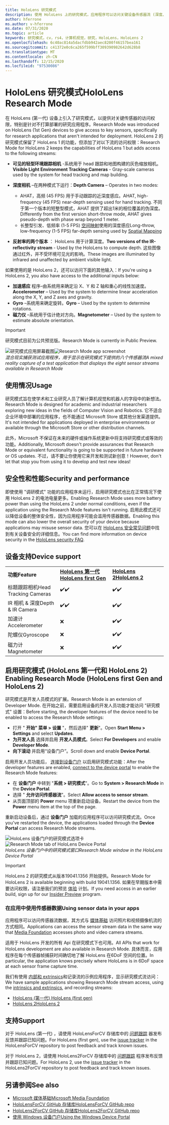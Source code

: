 ```yaml
---
title: HoloLens 研究模式
description: 使用 HoloLens 上的研究模式，应用程序可以访问关键设备传感器流 (深度、环境跟踪和反射率) 。
author: hferrone
ms.author: v-hferrone
ms.date: 07/31/2020
ms.topic: article
keywords: 研究模式，cv，rs4，计算机视觉，研究，HoloLens，HoloLens 2
ms.openlocfilehash: 6c40ac814a5dacfdbb942aec8200f46157bea161
ms.sourcegitcommit: c41372e0c6ca265f599bff309390982642d628b8
ms.translationtype: MT
ms.contentlocale: zh-CN
ms.lasthandoff: 12/15/2020
ms.locfileid: "97530086"
---
```

# <a name="hololens-research-mode"></a><span data-ttu-id="324d4-104">HoloLens 研究模式</span><span class="sxs-lookup"><span data-stu-id="324d4-104">HoloLens Research Mode</span></span>

<span data-ttu-id="324d4-105">在 HoloLens (第一代) 设备上引入了研究模式，以提供对关键传感器的访问权限，特别是针对不打算部署的研究应用程序。</span><span class="sxs-lookup"><span data-stu-id="324d4-105">Research Mode was introduced on HoloLens (1st Gen) devices to give access to key sensors, specifically for research applications that aren't intended for deployment.</span></span>  <span data-ttu-id="324d4-106">HoloLens 2 的研究模式保留了 HoloLens 1 的功能，但添加了对以下流的访问权限：</span><span class="sxs-lookup"><span data-stu-id="324d4-106">Research Mode for HoloLens 2 keeps the capabilities of HoloLens 1 but adds access to the following streams:</span></span>

* <span data-ttu-id="324d4-107">**可见的轻型环境跟踪相机** -系统用于 head 跟踪和地图构建的灰色缩放相机。</span><span class="sxs-lookup"><span data-stu-id="324d4-107">**Visible Light Environment Tracking Cameras** - Gray-scale cameras used by the system for head tracking and map building.</span></span>
* <span data-ttu-id="324d4-108">**深度相机** –在两种模式下运行：</span><span class="sxs-lookup"><span data-stu-id="324d4-108">**Depth Camera** – Operates in two modes:</span></span>  
    + <span data-ttu-id="324d4-109">AHAT，高频 (45 FPS) 用于手动跟踪的近深度感应。</span><span class="sxs-lookup"><span data-stu-id="324d4-109">AHAT, high-frequency (45 FPS) near-depth sensing used for hand tracking.</span></span> <span data-ttu-id="324d4-110">不同于第一个版本的短整型模式，AHAT 提供了超出1米的相位覆盖的伪深度。</span><span class="sxs-lookup"><span data-stu-id="324d4-110">Differently from the first version short-throw mode, AHAT gives pseudo-depth with phase wrap beyond 1 meter.</span></span> 
    + <span data-ttu-id="324d4-111">长整型引发、低频率 (1-5 FPS) [空间映射](../../design/spatial-mapping.md)使用的深度感应</span><span class="sxs-lookup"><span data-stu-id="324d4-111">Long-throw, low-frequency (1-5 FPS) far-depth sensing used by [Spatial Mapping](../../design/spatial-mapping.md)</span></span>

* <span data-ttu-id="324d4-112">**反射率的两个版本** ： HoloLens 用于计算深度。</span><span class="sxs-lookup"><span data-stu-id="324d4-112">**Two versions of the IR-reflectivity stream** - Used by the HoloLens to compute depth.</span></span> <span data-ttu-id="324d4-113">这些图像通过红外，并不受环境可见光的影响。</span><span class="sxs-lookup"><span data-stu-id="324d4-113">These images are illuminated by infrared and unaffected by ambient visible light.</span></span>

<span data-ttu-id="324d4-114">如果使用的是 HoloLens 2，还可以访问下面的其他输入：</span><span class="sxs-lookup"><span data-stu-id="324d4-114">If you're using a HoloLens 2, you also have access to the additional inputs below:</span></span>

* <span data-ttu-id="324d4-115">**加速感应** 程序–由系统用来确定沿 X、Y 和 Z 轴和重心的线性加速度。</span><span class="sxs-lookup"><span data-stu-id="324d4-115">**Accelerometer** – Used by the system to determine linear acceleration along the X, Y, and Z axes and gravity.</span></span>
* <span data-ttu-id="324d4-116">**Gyro** –系统用来确定旋转。</span><span class="sxs-lookup"><span data-stu-id="324d4-116">**Gyro** – Used by the system to determine rotations.</span></span>
* <span data-ttu-id="324d4-117">**磁力仪** –系统用于估计绝对方向。</span><span class="sxs-lookup"><span data-stu-id="324d4-117">**Magnetometer** – Used by the system to estimate absolute orientation.</span></span>

> [!IMPORTANT]
> <span data-ttu-id="324d4-118">研究模式目前为公共预览版。</span><span class="sxs-lookup"><span data-stu-id="324d4-118">Research Mode is currently in Public Preview.</span></span> 

<span data-ttu-id="324d4-119">![研究模式应用屏幕截图](images/sensor-stream-viewer.jpg)</span><span class="sxs-lookup"><span data-stu-id="324d4-119">![Research Mode app screenshot](images/sensor-stream-viewer.jpg)</span></span><br>
<span data-ttu-id="324d4-120">*混合现实捕获测试应用程序，用于显示在研究模式下提供的八个传感器流*</span><span class="sxs-lookup"><span data-stu-id="324d4-120">*A mixed reality capture of a test application that displays the eight sensor streams available in Research Mode*</span></span>

## <a name="usage"></a><span data-ttu-id="324d4-121">使用情况</span><span class="sxs-lookup"><span data-stu-id="324d4-121">Usage</span></span>

<span data-ttu-id="324d4-122">研究模式旨在使学术和工业研究人员了解计算机视觉和机器人的字段中的新想法。</span><span class="sxs-lookup"><span data-stu-id="324d4-122">Research Mode is designed for academic and industrial researchers exploring new ideas in the fields of Computer Vision and Robotics.</span></span>  <span data-ttu-id="324d4-123">它不适合企业环境中部署的应用程序，也不能通过 Microsoft Store 或其他分发渠道提供。</span><span class="sxs-lookup"><span data-stu-id="324d4-123">It's not intended for applications deployed in enterprise environments or available through the Microsoft Store or other distribution channels.</span></span>

<span data-ttu-id="324d4-124">此外，Microsoft 不保证在未来的硬件或操作系统更新中将支持研究模式或等效的功能。</span><span class="sxs-lookup"><span data-stu-id="324d4-124">Additionally, Microsoft doesn't provide assurances that Research Mode or equivalent functionality is going to be supported in future hardware or OS updates.</span></span> <span data-ttu-id="324d4-125">不过，请不要让你使用它来开发和测试新创意！</span><span class="sxs-lookup"><span data-stu-id="324d4-125">However, don't let that stop you from using it to develop and test new ideas!</span></span>

## <a name="security-and-performance"></a><span data-ttu-id="324d4-126">安全性和性能</span><span class="sxs-lookup"><span data-stu-id="324d4-126">Security and performance</span></span>

<span data-ttu-id="324d4-127">即使使用 "调研模式" 功能的应用程序未运行，启用研究模式也比在正常情况下使用 HoloLens 2 的电池电量更多。</span><span class="sxs-lookup"><span data-stu-id="324d4-127">Enabling Research Mode uses more battery power than using the HoloLens 2 under normal conditions, even if the application using the Research Mode features isn't running.</span></span>  <span data-ttu-id="324d4-128">启用此模式还可以降低设备的整体安全性，因为应用程序可能会滥用传感器数据。</span><span class="sxs-lookup"><span data-stu-id="324d4-128">Enabling this mode can also lower the overall security of your device because applications may misuse sensor data.</span></span>  <span data-ttu-id="324d4-129">您可以在 [HoloLens 安全常见问题](https://docs.microsoft.com/hololens/hololens-faq-security)中找到有关设备安全的详细信息。</span><span class="sxs-lookup"><span data-stu-id="324d4-129">You can find more information on device security in the [HoloLens security FAQ](https://docs.microsoft.com/hololens/hololens-faq-security).</span></span>  

## <a name="device-support"></a><span data-ttu-id="324d4-130">设备支持</span><span class="sxs-lookup"><span data-stu-id="324d4-130">Device support</span></span>
<table><span data-ttu-id="324d4-131">
    <colgroup>
    <col width="33%" />
    <col width="33%" />
    <col width="33%" /> </colgroup>
    </span><span class="sxs-lookup"><span data-stu-id="324d4-131">
    <colgroup>
    <col width="33%" />
    <col width="33%" />
    <col width="33%" /> </colgroup>
    </span></span><tr>
        <td><span data-ttu-id="324d4-132"><strong>功能</strong></span><span class="sxs-lookup"><span data-stu-id="324d4-132"><strong>Feature</strong></span></span></td>
        <td><span data-ttu-id="324d4-133"><a href="https://docs.microsoft.com/hololens/hololens1-hardware"><strong>HoloLens 第一代</strong></a></span><span class="sxs-lookup"><span data-stu-id="324d4-133"><a href="https://docs.microsoft.com/hololens/hololens1-hardware"><strong>HoloLens first Gen</strong></a></span></span></td>
        <td><span data-ttu-id="324d4-134"><a href="https://docs.microsoft.com/hololens/hololens2-hardware"><strong>HoloLens 2</strong></a></span><span class="sxs-lookup"><span data-stu-id="324d4-134"><a href="https://docs.microsoft.com/hololens/hololens2-hardware"><strong>HoloLens 2</strong></a></span></span></td>
    </tr>
     <tr>
        <td><span data-ttu-id="324d4-135">标题跟踪相机</span><span class="sxs-lookup"><span data-stu-id="324d4-135">Head Tracking Cameras</span></span></td>
        <td><span data-ttu-id="324d4-136">✔️</span><span class="sxs-lookup"><span data-stu-id="324d4-136">✔️</span></span></td>
        <td><span data-ttu-id="324d4-137">✔️</span><span class="sxs-lookup"><span data-stu-id="324d4-137">✔️</span></span></td>
    </tr>
    <tr>
        <td><span data-ttu-id="324d4-138">IR 相机 & 深度</span><span class="sxs-lookup"><span data-stu-id="324d4-138">Depth & IR Camera</span></span></td>
        <td><span data-ttu-id="324d4-139">✔️</span><span class="sxs-lookup"><span data-stu-id="324d4-139">✔️</span></span></td>
        <td><span data-ttu-id="324d4-140">✔️</span><span class="sxs-lookup"><span data-stu-id="324d4-140">✔️</span></span></td>
    </tr>
    <tr>
        <td><span data-ttu-id="324d4-141">加速计</span><span class="sxs-lookup"><span data-stu-id="324d4-141">Accelerometer</span></span></td>
        <td>❌</td>
        <td><span data-ttu-id="324d4-142">✔️</span><span class="sxs-lookup"><span data-stu-id="324d4-142">✔️</span></span></td>
    </tr>
    <tr>
        <td><span data-ttu-id="324d4-143">陀螺仪</span><span class="sxs-lookup"><span data-stu-id="324d4-143">Gyroscope</span></span></td>
        <td>❌</td>
        <td><span data-ttu-id="324d4-144">✔️</span><span class="sxs-lookup"><span data-stu-id="324d4-144">✔️</span></span></td>
    </tr>
    <tr>
        <td><span data-ttu-id="324d4-145">磁力计</span><span class="sxs-lookup"><span data-stu-id="324d4-145">Magnetometer</span></span></td>
        <td>❌</td>
        <td><span data-ttu-id="324d4-146">✔️</span><span class="sxs-lookup"><span data-stu-id="324d4-146">✔️</span></span></td>
    </tr>
</table>

## <a name="enabling-research-mode-hololens-first-gen-and-hololens-2"></a><span data-ttu-id="324d4-147">启用研究模式 (HoloLens 第一代和 HoloLens 2) </span><span class="sxs-lookup"><span data-stu-id="324d4-147">Enabling Research Mode (HoloLens first Gen and HoloLens 2)</span></span>

<span data-ttu-id="324d4-148">研究模式是开发人员模式的扩展。</span><span class="sxs-lookup"><span data-stu-id="324d4-148">Research Mode is an extension of Developer Mode.</span></span> <span data-ttu-id="324d4-149">在开始之前，需要启用设备的开发人员功能才能访问 "研究模式" 设置：</span><span class="sxs-lookup"><span data-stu-id="324d4-149">Before starting, the developer features of the device need to be enabled to access the Research Mode settings:</span></span> 

* <span data-ttu-id="324d4-150">打开 " **开始" 菜单 > 设置** "，然后选择" **更新**"。</span><span class="sxs-lookup"><span data-stu-id="324d4-150">Open **Start Menu > Settings** and select **Updates**.</span></span>
* <span data-ttu-id="324d4-151">**为开发人员** 选择并启用 **开发人员模式**。</span><span class="sxs-lookup"><span data-stu-id="324d4-151">Select **For Developers** and enable **Developer Mode**.</span></span>
* <span data-ttu-id="324d4-152">**向下滚动** 并启用“设备门户”。</span><span class="sxs-lookup"><span data-stu-id="324d4-152">Scroll down and enable **Device Portal**.</span></span>

<span data-ttu-id="324d4-153">启用开发人员功能后， [连接到设备门户](https://docs.microsoft.com/windows/uwp/debug-test-perf/device-portal-hololens) 以启用研究模式功能：</span><span class="sxs-lookup"><span data-stu-id="324d4-153">After the developer features  are enabled, [connect to the device portal](https://docs.microsoft.com/windows/uwp/debug-test-perf/device-portal-hololens) to enable the Research Mode features:</span></span>

* <span data-ttu-id="324d4-154">在 **设备门户** 中转到 "**系统 > 研究模式**"。</span><span class="sxs-lookup"><span data-stu-id="324d4-154">Go to **System > Research Mode** in the **Device Portal**.</span></span>
* <span data-ttu-id="324d4-155">选择 " **允许访问传感器流**"。</span><span class="sxs-lookup"><span data-stu-id="324d4-155">Select **Allow access to sensor stream**.</span></span>
* <span data-ttu-id="324d4-156">从页面顶部的 **Power** menu 项重新启动设备。</span><span class="sxs-lookup"><span data-stu-id="324d4-156">Restart the device from the **Power** menu item at the top of the page.</span></span>

<span data-ttu-id="324d4-157">重新启动设备后，通过 **设备门户** 加载的应用程序可以访问研究模式流。</span><span class="sxs-lookup"><span data-stu-id="324d4-157">Once you've restarted the device, the applications loaded through the **Device Portal** can access Research Mode streams.</span></span>

<span data-ttu-id="324d4-158">![HoloLens 设备门户的研究模式选项卡](images/ResearchModeDevPortal.png)</span><span class="sxs-lookup"><span data-stu-id="324d4-158">![Research Mode tab of HoloLens Device Portal](images/ResearchModeDevPortal.png)</span></span><br>
<span data-ttu-id="324d4-159">*HoloLens 设备门户中的研究模式窗口*</span><span class="sxs-lookup"><span data-stu-id="324d4-159">*Research Mode window in the HoloLens Device Portal*</span></span>

> [!IMPORTANT]
> <span data-ttu-id="324d4-160">HoloLens 2 的研究模式从版本19041.1356 开始提供。</span><span class="sxs-lookup"><span data-stu-id="324d4-160">Research Mode for HoloLens 2 is available beginning with build 19041.1356.</span></span> <span data-ttu-id="324d4-161">如果在早期版本中需要访问权限，请注册我们的预览 [体验](https://docs.microsoft.com/hololens/hololens-insider) 计划。</span><span class="sxs-lookup"><span data-stu-id="324d4-161">If you need access in an earlier build, sign up for our [Insider Preview](https://docs.microsoft.com/hololens/hololens-insider) program.</span></span>

### <a name="using-sensor-data-in-your-apps"></a><span data-ttu-id="324d4-162">在应用中使用传感器数据</span><span class="sxs-lookup"><span data-stu-id="324d4-162">Using sensor data in your apps</span></span>

<span data-ttu-id="324d4-163">应用程序可以访问传感器流数据，其方式与 [媒体基础](https://msdn.microsoft.com/library/windows/desktop/ms694197) 访问照片和视频摄像机流的方式相同。</span><span class="sxs-lookup"><span data-stu-id="324d4-163">Applications can access the sensor stream data in the same way that [Media Foundation](https://msdn.microsoft.com/library/windows/desktop/ms694197) accesses photo and video camera streams.</span></span> 

<span data-ttu-id="324d4-164">适用于 HoloLens 开发的所有 Api 在研究模式下也可用。</span><span class="sxs-lookup"><span data-stu-id="324d4-164">All APIs that work for HoloLens development are also available in Research Mode.</span></span> <span data-ttu-id="324d4-165">具体而言，应用程序在每个传感器帧捕获时间确切地了解 HoloLens 在6DoF 空间的位置。</span><span class="sxs-lookup"><span data-stu-id="324d4-165">In particular, the application  knows precisely where HoloLens is in 6DoF space at each sensor frame capture time.</span></span>

<span data-ttu-id="324d4-166">我们有使用 [内部和 extrinsics](https://docs.microsoft.com/windows/mixed-reality/locatable-camera#locating-the-device-camera-in-the-world)和记录流的示例应用程序，显示研究模式流访问：</span><span class="sxs-lookup"><span data-stu-id="324d4-166">We have sample applications showing Research Mode stream access, using the [intrinsics and extrinsics](https://docs.microsoft.com/windows/mixed-reality/locatable-camera#locating-the-device-camera-in-the-world), and recording streams:</span></span>
* [<span data-ttu-id="324d4-167">HoloLens (第一代) </span><span class="sxs-lookup"><span data-stu-id="324d4-167">HoloLens (first gen)</span></span>](https://github.com/Microsoft/HoloLensForCV)
* [<span data-ttu-id="324d4-168">HoloLens 2</span><span class="sxs-lookup"><span data-stu-id="324d4-168">HoloLens 2</span></span>](https://github.com/microsoft/HoloLens2ForCV)

## <a name="support"></a><span data-ttu-id="324d4-169">支持</span><span class="sxs-lookup"><span data-stu-id="324d4-169">Support</span></span>

<span data-ttu-id="324d4-170">对于 HoloLens (第一代) ，请使用 HoloLensForCV 存储库中的 [问题跟踪](https://github.com/Microsoft/HololensForCV/issues) 器发布反馈并跟踪已知问题。</span><span class="sxs-lookup"><span data-stu-id="324d4-170">For HoloLens (first gen), use the [issue tracker](https://github.com/Microsoft/HololensForCV/issues) in the HoloLensForCV repository to post feedback and track known issues.</span></span>

<span data-ttu-id="324d4-171">对于 HoloLens 2，请使用 HoloLens2ForCV 存储库中的 [问题跟踪](https://github.com/microsoft/HoloLens2ForCV/issues) 程序发布反馈并跟踪已知问题。</span><span class="sxs-lookup"><span data-stu-id="324d4-171">For HoloLens 2, use the [issue tracker](https://github.com/microsoft/HoloLens2ForCV/issues) in the HoloLens2ForCV repository to post feedback and track known issues.</span></span>

## <a name="see-also"></a><span data-ttu-id="324d4-172">另请参阅</span><span class="sxs-lookup"><span data-stu-id="324d4-172">See also</span></span>

* [<span data-ttu-id="324d4-173">Microsoft 媒体基础</span><span class="sxs-lookup"><span data-stu-id="324d4-173">Microsoft Media Foundation</span></span>](https://msdn.microsoft.com/library/windows/desktop/ms694197)
* [<span data-ttu-id="324d4-174">HoloLensForCV GitHub 存储库</span><span class="sxs-lookup"><span data-stu-id="324d4-174">HoloLensForCV GitHub repo</span></span>](https://github.com/Microsoft/HoloLensForCV)
* [<span data-ttu-id="324d4-175">HoloLens2ForCV GitHub 存储库</span><span class="sxs-lookup"><span data-stu-id="324d4-175">HoloLens2ForCV GitHub repo</span></span>](https://github.com/microsoft/HoloLens2ForCV)
* [<span data-ttu-id="324d4-176">使用 Windows 设备门户</span><span class="sxs-lookup"><span data-stu-id="324d4-176">Using the Windows Device Portal</span></span>](using-the-windows-device-portal.md)
